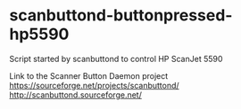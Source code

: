 # scanbuttond-buttonpressed-hp5590
Script started by scanbuttond to control HP ScanJet 5590

Link to the Scanner Button Daemon project
https://sourceforge.net/projects/scanbuttond/
http://scanbuttond.sourceforge.net/
